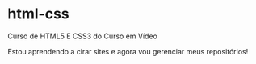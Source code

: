 # html-css
 Curso de HTML5 E CSS3 do Curso em Vídeo

 Estou aprendendo a cirar sites e agora vou gerenciar meus repositórios!
